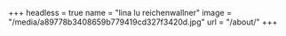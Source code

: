 +++
headless = true
name = "lina lu reichenwallner"
image = "/media/a89778b3408659b779419cd327f3420d.jpg"
url = "/about/"
+++
